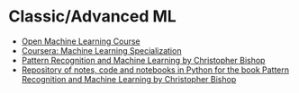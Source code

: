 # Classic/Advanced ML

- [Open Machine Learning Course](https://mlcourse.ai/book/topic01/topic01_intro.html)
- [Coursera: Machine Learning Specialization](https://www.coursera.org/specializations/machine-learning-introduction)
- [Pattern Recognition and Machine Learning by Christopher Bishop](https://www.microsoft.com/en-us/research/uploads/prod/2006/01/Bishop-Pattern-Recognition-and-Machine-Learning-2006.pdf)
- [Repository of notes, code and notebooks in Python for the book Pattern Recognition and Machine Learning by Christopher Bishop](https://github.com/gerdm/prml)

